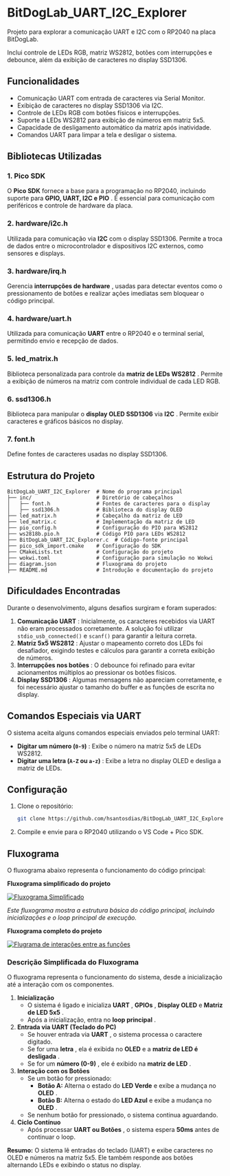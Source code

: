# BitDogLab_UART_I2C_Explorer

Projeto para explorar a comunicação UART e I2C com o RP2040 na placa BitDogLab.

Inclui controle de LEDs RGB, matriz WS2812, botões com interrupções e debounce, além da exibição de caracteres no display SSD1306.

## Funcionalidades

* Comunicação UART com entrada de caracteres via Serial Monitor.
* Exibição de caracteres no display SSD1306 via I2C.
* Controle de LEDs RGB com botões físicos e interrupções.
* Suporte a LEDs WS2812 para exibição de números em matriz 5x5.
* Capacidade de desligamento automático da matriz após inatividade.
* Comandos UART para limpar a tela e desligar o sistema.

## Bibliotecas Utilizadas

### **1. Pico SDK**

O **Pico SDK** fornece a base para a programação no RP2040, incluindo suporte para  **GPIO, UART, I2C e PIO** . É essencial para comunicação com periféricos e controle de hardware da placa.

### **2. hardware/i2c.h**

Utilizada para comunicação via **I2C** com o display SSD1306. Permite a troca de dados entre o microcontrolador e dispositivos I2C externos, como sensores e displays.

### **3. hardware/irq.h**

Gerencia  **interrupções de hardware** , usadas para detectar eventos como o pressionamento de botões e realizar ações imediatas sem bloquear o código principal.

### **4. hardware/uart.h**

Utilizada para comunicação **UART** entre o RP2040 e o terminal serial, permitindo envio e recepção de dados.

### **5. led_matrix.h**

Biblioteca personalizada para controle da  **matriz de LEDs WS2812** . Permite a exibição de números na matriz com controle individual de cada LED RGB.

### **6. ssd1306.h**

Biblioteca para manipular o **display OLED SSD1306** via  **I2C** . Permite exibir caracteres e gráficos básicos no display.

### **7. font.h**

Define fontes de caracteres usadas no display SSD1306.

## Estrutura do Projeto

```plaintext
BitDogLab_UART_I2C_Explorer  # Nome do programa principal
├── inc/                     # Diretório de cabeçalhos
│   ├── font.h               # Fontes de caracteres para o display
│   ├── ssd1306.h            # Biblioteca do display OLED
├── led_matrix.h             # Cabeçalho da matriz de LED
├── led_matrix.c             # Implementação da matriz de LED
├── pio_config.h             # Configuração do PIO para WS2812
├── ws2818b.pio.h            # Código PIO para LEDs WS2812
├── BitDogLab_UART_I2C_Explorer.c  # Código-fonte principal
├── pico_sdk_import.cmake    # Configuração do SDK
├── CMakeLists.txt           # Configuração do projeto
├── wokwi.toml               # Configuração para simulação no Wokwi
├── diagram.json             # Fluxograma do projeto
├── README.md                # Introdução e documentação do projeto
```

## Dificuldades Encontradas

Durante o desenvolvimento, alguns desafios surgiram e foram superados:

1. **Comunicação UART** : Inicialmente, os caracteres recebidos via UART não eram processados corretamente. A solução foi utilizar `stdio_usb_connected()` e `scanf()` para garantir a leitura correta.
2. **Matriz 5x5 WS2812** : Ajustar o mapeamento correto dos LEDs foi desafiador, exigindo testes e cálculos para garantir a correta exibição de números.
3. **Interrupções nos botões** : O debounce foi refinado para evitar acionamentos múltiplos ao pressionar os botões físicos.
4. **Display SSD1306** : Algumas mensagens não apareciam corretamente, e foi necessário ajustar o tamanho do buffer e as funções de escrita no display.

## Comandos Especiais via UART

O sistema aceita alguns comandos especiais enviados pelo terminal UART:

* **Digitar um número (`0-9`)** : Exibe o número na matriz 5x5 de LEDs WS2812.
* **Digitar uma letra (`A-Z` ou `a-z`)** : Exibe a letra no display OLED e desliga a matriz de LEDs.

## Configuração

1. Clone o repositório:
   ```bash
   git clone https://github.com/hsantosdias/BitDogLab_UART_I2C_Explorer.git
   ```
2. Compile e envie para o RP2040 utilizando o VS Code + Pico SDK.

## Fluxograma

O fluxograma abaixo representa o funcionamento do código principal:

**Fluxograma simplificado do projeto**


[![Fluxograma Simplificado](imgs/fluxograma-simplificado.png "Fluxograma Simplificado")](https://github.com/hsantosdias/BitDogLab_UART_I2C_Explorer/blob/main/imgs/fluxograma-simplificado.png?raw=true "Fluxograma Simplificado")

*Este fluxograma mostra a estrutura básica do código principal, incluindo inicializações e o loop principal de execução.*

**Fluxograma completo do projeto**

[![Flugrama de interações entre as funções](imgs/fluxograma-completo.png "Flugrama de interações entre as funções")](https://github.com/hsantosdias/BitDogLab_UART_I2C_Explorer/blob/main/imgs/fluxograma-completo.png?raw=true "Flugrama de interações entre as funções")

### **Descrição Simplificada do Fluxograma**

O fluxograma representa o funcionamento do sistema, desde a inicialização até a interação com os componentes.

1. **Inicialização**
   * O sistema é ligado e inicializa  **UART** ,  **GPIOs** , **Display OLED** e  **Matriz de LED 5x5** .
   * Após a inicialização, entra no  **loop principal** .
2. **Entrada via UART (Teclado do PC)**
   * Se houver entrada via  **UART** , o sistema processa o caractere digitado.
   * Se for uma  **letra** , ela é exibida no **OLED** e a  **matriz de LED é desligada** .
   * Se for um  **número (0-9)** , ele é exibido na  **matriz de LED** .
3. **Interação com os Botões**
   * Se um botão for pressionado:
     * **Botão A:** Alterna o estado do **LED Verde** e exibe a mudança no  **OLED** .
     * **Botão B:** Alterna o estado do **LED Azul** e exibe a mudança no  **OLED** .
   * Se nenhum botão for pressionado, o sistema continua aguardando.
4. **Ciclo Contínuo**
   * Após processar  **UART ou Botões** , o sistema espera **50ms** antes de continuar o loop.

**Resumo:** O sistema lê entradas do teclado (UART) e exibe caracteres no OLED e números na matriz 5x5. Ele também responde aos botões alternando LEDs e exibindo o status no display.
